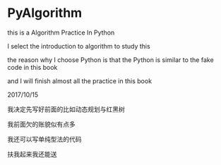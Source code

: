 # PyAlgorithm
this is a Algorithm Practice In Python

I select the introduction to algorithm to study this

the reason why I choose Python is that the Python is similar to the fake code in this book

and I will finish almost all the practice in this book

2017/10/15

我决定先写好前面的比如动态规划与红黑树

我前面欠的账貌似有点多

我还可以写单纯型法的代码

扶我起来我还能送